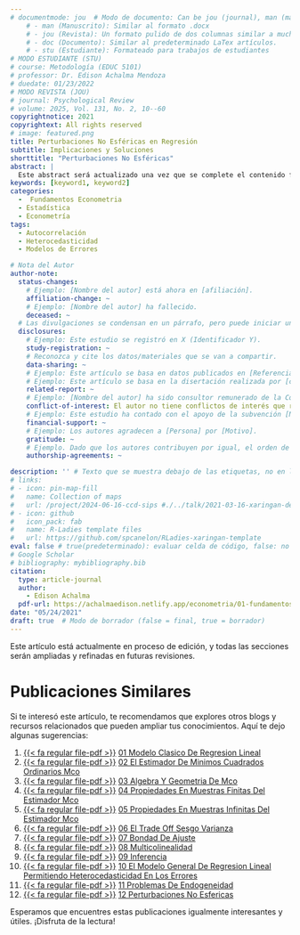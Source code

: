 ```yaml
---
# documentmode: jou  # Modo de documento: Can be jou (journal), man (manuscript), stu (student), or doc (document)
    # - man (Manuscrito): Similar al formato .docx
    # - jou (Revista): Un formato pulido de dos columnas similar a muchas revistas APA.
    # - doc (Documento): Similar al predeterminado LaTex artículos.
    # - stu (Estudiante): Formateado para trabajos de estudiantes
# MODO ESTUDIANTE (STU)
# course: Metodología (EDUC 5101)
# professor: Dr. Edison Achalma Mendoza
# duedate: 01/23/2022
# MODO REVISTA (JOU)
# journal: Psychological Review
# volume: 2025, Vol. 131, No. 2, 10--60
copyrightnotice: 2021
copyrightext: All rights reserved
# image: featured.png
title: Perturbaciones No Esféricas en Regresión
subtitle: Implicaciones y Soluciones
shorttitle: "Perturbaciones No Esféricas"
abstract: |
  Este abstract será actualizado una vez que se complete el contenido final del artículo.
keywords: [keyword1, keyword2]
categories:
  -  Fundamentos Econometria
  - Estadística  
  - Econometría
tags:
  - Autocorrelación  
  - Heterocedasticidad  
  - Modelos de Errores

# Nota del Autor
author-note:
  status-changes: 
    # Ejemplo: [Nombre del autor] está ahora en [afiliación].
    affiliation-change: ~
    # Ejemplo: [Nombre del autor] ha fallecido.
    deceased: ~
  # Las divulgaciones se condensan en un párrafo, pero puede iniciar un campo con dos saltos de línea para separarlas: \n\nNew 
  disclosures:
    # Ejemplo: Este estudio se registró en X (Identificador Y).
    study-registration: ~
    # Reconozca y cite los datos/materiales que se van a compartir.
    data-sharing: ~
    # Ejemplo: Este artículo se basa en datos publicados en [Referencia].
    # Ejemplo: Este artículo se basa en la disertación realizada por [cita].
    related-report: ~
    # Ejemplo: [Nombre del autor] ha sido consultor remunerado de la Corporación X, que ha financiado este estudio.
    conflict-of-interest: El autor no tiene conflictos de interés que revelar.
    # Ejemplo: Este estudio ha contado con el apoyo de la subvención [Número de subvención] de [Fuente de financiación].
    financial-support: ~
    # Ejemplo: Los autores agradecen a [Persona] por [Motivo].
    gratitude: ~
    # Ejemplo. Dado que los autores contribuyen por igual, el orden de autoría se determinó mediante el lanzamiento de una moneda al aire.
    authorship-agreements: ~

description: '' # Texto que se muestra debajo de las etiquetas, no en la página del listado
# links:
# - icon: pin-map-fill
#   name: Collection of maps
#   url: /project/2024-06-16-ccd-sips #./../talk/2021-03-16-xaringan-deploy-demo/
# - icon: github
#   icon_pack: fab
#   name: R-Ladies template files
#   url: https://github.com/spcanelon/RLadies-xaringan-template
eval: false # true(predeterminado): evaluar celda de código, false: no evaluar la celda de código
# Google Scholar
# bibliography: mybibliography.bib
citation:
  type: article-journal
  author:
    - Edison Achalma
  pdf-url: https://achalmaedison.netlify.app/econometria/01-fundamentos-econometria/2021-05-24-12-perturbaciones-no-esfericas/index.pdf
date: "05/24/2021"
draft: true  # Modo de borrador (false = final, true = borrador)
---
```










Este artículo está actualmente en proceso de edición, y todas las secciones serán ampliadas y refinadas en futuras revisiones.


# Publicaciones Similares

Si te interesó este artículo, te recomendamos que explores otros blogs y recursos relacionados que pueden ampliar tus conocimientos. Aquí te dejo algunas sugerencias:


1. [{{< fa regular file-pdf >}}](https://achalmaedison.netlify.app/econometria/01-fundamentos-econometria/2021-03-01-01-modelo-clasico-de-regresion-lineal/index.pdf) [01 Modelo Clasico De Regresion Lineal](https://achalmaedison.netlify.app/econometria/01-fundamentos-econometria/2021-03-01-01-modelo-clasico-de-regresion-lineal)
2. [{{< fa regular file-pdf >}}](https://achalmaedison.netlify.app/econometria/01-fundamentos-econometria/2021-03-08-02-el-estimador-de-minimos-cuadrados-ordinarios-mco/index.pdf) [02 El Estimador De Minimos Cuadrados Ordinarios Mco](https://achalmaedison.netlify.app/econometria/01-fundamentos-econometria/2021-03-08-02-el-estimador-de-minimos-cuadrados-ordinarios-mco)
3. [{{< fa regular file-pdf >}}](https://achalmaedison.netlify.app/econometria/01-fundamentos-econometria/2021-03-15-03-algebra-y-geometria-de-mco/index.pdf) [03 Algebra Y Geometria De Mco](https://achalmaedison.netlify.app/econometria/01-fundamentos-econometria/2021-03-15-03-algebra-y-geometria-de-mco)
4. [{{< fa regular file-pdf >}}](https://achalmaedison.netlify.app/econometria/01-fundamentos-econometria/2021-03-22-04-propiedades-en-muestras-finitas-del-estimador-mco/index.pdf) [04 Propiedades En Muestras Finitas Del Estimador Mco](https://achalmaedison.netlify.app/econometria/01-fundamentos-econometria/2021-03-22-04-propiedades-en-muestras-finitas-del-estimador-mco)
5. [{{< fa regular file-pdf >}}](https://achalmaedison.netlify.app/econometria/01-fundamentos-econometria/2021-03-29-05-propiedades-en-muestras-infinitas-del-estimador-mco/index.pdf) [05 Propiedades En Muestras Infinitas Del Estimador Mco](https://achalmaedison.netlify.app/econometria/01-fundamentos-econometria/2021-03-29-05-propiedades-en-muestras-infinitas-del-estimador-mco)
6. [{{< fa regular file-pdf >}}](https://achalmaedison.netlify.app/econometria/01-fundamentos-econometria/2021-04-10-06-el-trade-off-sesgo-varianza/index.pdf) [06 El Trade Off Sesgo Varianza](https://achalmaedison.netlify.app/econometria/01-fundamentos-econometria/2021-04-10-06-el-trade-off-sesgo-varianza)
7. [{{< fa regular file-pdf >}}](https://achalmaedison.netlify.app/econometria/01-fundamentos-econometria/2021-04-19-07-bondad-de-ajuste/index.pdf) [07 Bondad De Ajuste](https://achalmaedison.netlify.app/econometria/01-fundamentos-econometria/2021-04-19-07-bondad-de-ajuste)
8. [{{< fa regular file-pdf >}}](https://achalmaedison.netlify.app/econometria/01-fundamentos-econometria/2021-04-26-08-multicolinealidad/index.pdf) [08 Multicolinealidad](https://achalmaedison.netlify.app/econometria/01-fundamentos-econometria/2021-04-26-08-multicolinealidad)
9. [{{< fa regular file-pdf >}}](https://achalmaedison.netlify.app/econometria/01-fundamentos-econometria/2021-05-03-09-inferencia/index.pdf) [09 Inferencia](https://achalmaedison.netlify.app/econometria/01-fundamentos-econometria/2021-05-03-09-inferencia)
10. [{{< fa regular file-pdf >}}](https://achalmaedison.netlify.app/econometria/01-fundamentos-econometria/2021-05-10-10-el-modelo-general-de-regresion-lineal-permitiendo-heterocedasticidad-en-los-errores/index.pdf) [10 El Modelo General De Regresion Lineal Permitiendo Heterocedasticidad En Los Errores](https://achalmaedison.netlify.app/econometria/01-fundamentos-econometria/2021-05-10-10-el-modelo-general-de-regresion-lineal-permitiendo-heterocedasticidad-en-los-errores)
11. [{{< fa regular file-pdf >}}](https://achalmaedison.netlify.app/econometria/01-fundamentos-econometria/2021-05-17-11-problemas-de-endogeneidad/index.pdf) [11 Problemas De Endogeneidad](https://achalmaedison.netlify.app/econometria/01-fundamentos-econometria/2021-05-17-11-problemas-de-endogeneidad)
12. [{{< fa regular file-pdf >}}](https://achalmaedison.netlify.app/econometria/01-fundamentos-econometria/2021-05-24-12-perturbaciones-no-esfericas/index.pdf) [12 Perturbaciones No Esfericas](https://achalmaedison.netlify.app/econometria/01-fundamentos-econometria/2021-05-24-12-perturbaciones-no-esfericas)


Esperamos que encuentres estas publicaciones igualmente interesantes y útiles. ¡Disfruta de la lectura!

